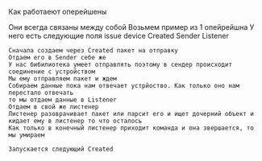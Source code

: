 Как работаеют оперейшены

Они всегда связаны между собой
Возьмем пример из 1 опейрейшна
    У него есть следующие поля
        issue
        device
        Created
        Sender
        Listener

    Сначала создаем через Created пакет на отправку
    Отдаем его в Sender себе же
    У нас бибилиотека умеет отправлять поэтому в сендер происходит соединение с устройством
    Мы ему отправляем пакет и ждем
    Собираем данные пока нам отвечает устрйоство. Как только оно нам перестало отвечать
    то мы отдаем данные в Listener
    Отдаем в свой же листенер
    Листенер разоврачивает пакет или парсит его и ищет дочерний объект и кидает ему в листенер то что осталось
    Как только в конечный листенер приходит команда и она звершается, то мы умираем

    Запускается следующий Created